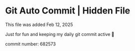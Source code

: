 # Git Auto Commit | Hidden File

This file was added Feb 12, 2025

Just for fun and keeping my daily git commit active 🤪

commit number: 682573
